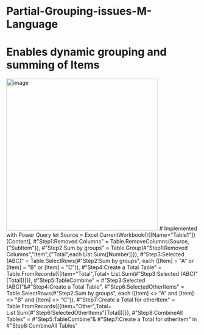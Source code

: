 # Partial-Grouping-issues-M-Language
# Enables dynamic grouping and summing of Items
<img width="398" alt="image" src="https://user-images.githubusercontent.com/84840321/158978395-9a3dfed7-77ca-4150-91c2-6d5a945f51c1.png">
# Implemented with Power Query
let
    Source = Excel.CurrentWorkbook(){[Name="Table1"]}[Content],
    #"Step1:Removed Columns" = Table.RemoveColumns(Source,{"SubItem"}),
    #"Step2:Sum by groups" = Table.Group(#"Step1:Removed Columns","Item",{"Total",each List.Sum([Number])}),
    #"Step3:Selected (ABC)" = Table.SelectRows(#"Step2:Sum by groups", each ([Item] = "A" or [Item] = "B" or [Item] = "C")),
    #"Step4:Create a Total Table" = Table.FromRecords({[Item="Total",Total= List.Sum(#"Step3:Selected (ABC)"[Total])]}),
    #"Step5:TableCombine" = #"Step3:Selected (ABC)"&#"Step4:Create a Total Table",
    #"Step6:SelectedOtherItems" = Table.SelectRows(#"Step2:Sum by groups", each ([Item] <> "A" and [Item] <> "B" and [Item] <> "C")),
    #"Step7:Create a Total for otherItem" = Table.FromRecords({[Item="Other",Total= List.Sum(#"Step6:SelectedOtherItems"[Total])]}),
    #"Step8:CombineAll Tables" = #"Step5:TableCombine"& #"Step7:Create a Total for otherItem"
in
    #"Step8:CombineAll Tables"
